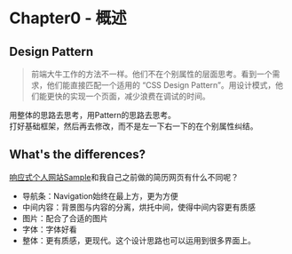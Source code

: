 # Chapter0 - 概述

## Design Pattern
> 前端大牛工作的方法不一样。他们不在个别属性的层面思考。看到一个需求，他们能直接匹配一个适用的 “CSS Design Pattern”。用设计模式，他们能更快的实现一个页面，减少浪费在调试的时间。

用整体的思路去思考，用Pattern的思路去思考。  
打好基础框架，然后再去修改，而不是左一下右一下的在个别属性纠结。

## What's the differences?
[响应式个人网站Sample](http://profile-sample.strikingly.com/)和我自己之前做的简历网页有什么不同呢？
- 导航条：Navigation始终在最上方，更为方便
- 中间内容：背景图与内容的分离，烘托中间，使得中间内容更有质感
- 图片：配合了合适的图片
- 字体：字体好看
- 整体：更有质感，更现代。这个设计思路也可以运用到很多界面上。